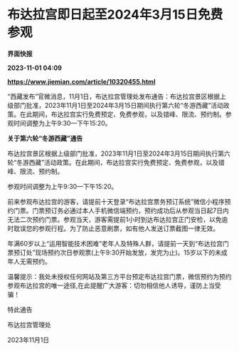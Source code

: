 # 布达拉宫即日起至2024年3月15日免费参观
**界面快报**

**2023-11-01 04:09**

**https://www.jiemian.com/article/10320455.html**

“西藏发布”官微消息，11月1日，布达拉宫管理处发布通告：布达拉宫景区根据上级部门批准，2023年11月1日至2024年3月15日期间执行第六轮“冬游西藏”活动政策。在此期间，布达拉宫实行免费预定、免费参观，以及错峰、限流、预约制。参观时间调整为上午9:30—下午15:20。

**关于第六轮“冬游西藏”通告**

布达拉宫景区根据上级部门批准，2023年11月1日至2024年3月15日期间执行第六轮“冬游西藏”活动政策。在此期间，布达拉宫实行免费预定、免费参观，以及错峰、限流、预约制。

参观时间调整为上午9:30—下午15:20。

前来参观布达拉宫的游客，请提前十天登录“布达拉宫票务预订系统”微信小程序预约门票。门票预订务必通过本人手机微信端预约，预约成功后从参观当日起7日内无法二次预约门票。参观当天，游客需提前1小时到达布达拉宫正门安检，以免逾时耽误您的参观行程。为了防止恶意刷票，如有他人发送订票截图一律无效。

年满60岁以上“运用智能技术困难”老年人及特殊人群，请提前一天到“布达拉宫门票预订处”现场预约次日参观票(上午9:30开始发放，发完为止)。15岁以下的未成年人无需预约。

温馨提示：我处未授权任何网站及第三方平台预定布达拉宫门票，微信预约为预约参观布达拉宫的唯一途径,在此提醒广大游客：切勿相信他人诱导，谨防上当受骗！

特此通告

布达拉宫管理处

2023年11月1日